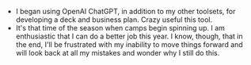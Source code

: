 * I began using OpenAI ChatGPT, in addition to my other toolsets, for developing a deck and business plan. Crazy useful this tool.
* It's that time of the season when camps begin spinning up. I am enthusiastic that I can do a better job this year. I know, though, that in the end, I'll be frustrated with my inability to move things forward and will look back at all my mistakes and wonder why I still do this.

